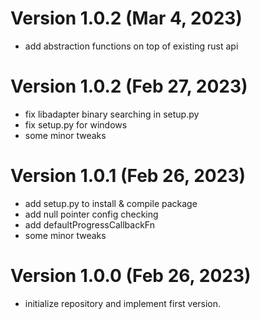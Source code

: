 
# Version 1.0.2 (Mar 4, 2023)

* add abstraction functions on top of existing rust api

# Version 1.0.2 (Feb 27, 2023)

* fix libadapter binary searching in setup.py
* fix setup.py for windows
* some minor tweaks

# Version 1.0.1 (Feb 26, 2023)

* add setup.py to install & compile package
* add null pointer config checking
* add defaultProgressCallbackFn
* some minor tweaks

# Version 1.0.0 (Feb 26, 2023)

* initialize repository and implement first version.

